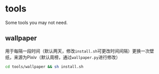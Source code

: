# tools
Some tools you may not need.

## wallpaper
用于每隔一段时间（默认两天，修改`install.sh`可更改时间间隔）更换一次壁纸，来源为Pixiv（默认周榜，通过`wallpaper.py`进行修改）
```bash
cd tools/wallpaper && sh install.sh
```
